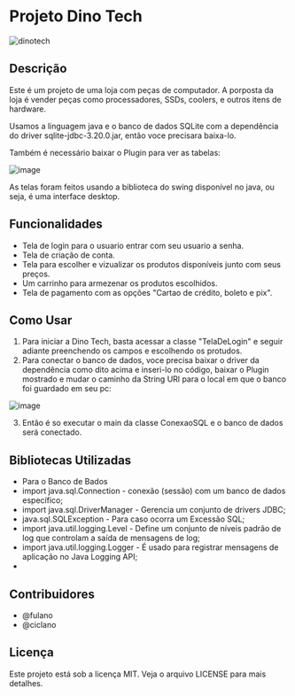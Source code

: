# Projeto Dino Tech

![dinotech](https://github.com/migueelfr/DINO-TECH/assets/142853940/71d736b0-b021-49cf-b50a-7812a53677d5)


## Descrição
Este é um projeto de uma loja com peças de computador. A porposta da loja é vender peças como processadores, SSDs, coolers, e outros itens de hardware.

Usamos a linguagem java e o banco de dados SQLite com a dependência do driver sqlite-jdbc-3.20.0.jar, então voce precisara baixa-lo.

Também é necessário baixar o Plugin para ver as tabelas:

![image](https://github.com/migueelfr/DINO-TECH/assets/142853940/9393245a-387d-45c2-8520-8fb25189c22d)

As telas foram feitos usando a biblioteca do swing disponível no java, ou seja, é uma interface desktop.


## Funcionalidades
- Tela de login para o usuario entrar com seu usuario a senha.
- Tela de criação de conta.
- Tela para escolher e vizualizar os produtos disponíveis junto com seus preços.
- Um carrinho para armezenar os produtos escolhidos.
- Tela de pagamento com as opções "Cartao de crédito, boleto e pix".

## Como Usar
1. Para iniciar a Dino Tech, basta acessar a classe "TelaDeLogin" e seguir adiante preenchendo os campos e escolhendo os protudos.
2. Para conectar o banco de  dados, voce precisa baixar o driver da dependência como dito acima e inseri-lo no código, baixar o Plugin mostrado e mudar o caminho da String URl para o local em que o banco foi guardado em seu pc:

![image](https://github.com/migueelfr/DINO-TECH/assets/142853940/24443395-767b-4828-8a9a-7e71d046f5a3)

3. Então é so executar o main da classe ConexaoSQL e o banco de dados será conectado.

## Bibliotecas Utilizadas
- Para o Banco de Bados
- import java.sql.Connection -  conexão (sessão) com um banco de dados específico;
- import java.sql.DriverManager - Gerencia um conjunto de drivers JDBC;
- java.sql.SQLException - Para caso ocorra um Excessão SQL;
- import java.util.logging.Level - Define um conjunto de níveis padrão de log que controlam a saída de mensagens de log;
- import java.util.logging.Logger - É usado para registrar mensagens de aplicação no Java Logging API;
- 
## Contribuidores
- @fulano
- @ciclano

## Licença
Este projeto está sob a licença MIT. Veja o arquivo LICENSE para mais detalhes.
